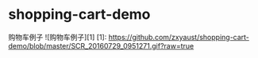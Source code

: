 # shopping-cart-demo
购物车例子
![购物车例子][1]
  [1]: https://github.com/zxyaust/shopping-cart-demo/blob/master/SCR_20160729_0951271.gif?raw=true

